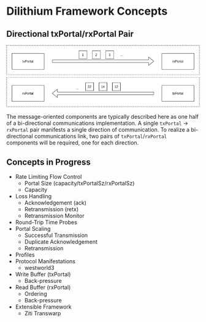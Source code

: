 # Dilithium Framework Concepts

## Directional txPortal/rxPortal Pair

![Directional txPortal/rxPortal Pair](images/directional_rxtx_pair.png)

The message-oriented components are typically described here as one half of a bi-directional communications implementation. A single `txPortal` &rarr; `rxPortal` pair manifests a single direction of communication. To realize a bi-directional communications link, two pairs of `txPortal`/`rxPortal` components will be required, one for each direction.

## Concepts in Progress

* Rate Limiting Flow Control
	+ Portal Size (capacity/txPortalSz/rxPortalSz)
	+ Capacity
* Loss Handling
	+ Acknowledgement (ack)
	+ Retransmission (retx)
	+ Retransmission Monitor
* Round-Trip Time Probes
* Portal Scaling
	+ Successful Transmission
	+ Duplicate Acknowledgement
	+ Retransmission
* Profiles
* Protocol Manifestations
	+ westworld3
* Write Buffer (txPortal)
	+ Back-pressure
* Read Buffer (rxPortal)
	+ Ordering
	+ Back-pressure
* Extensible Framework
	+ Ziti Transwarp